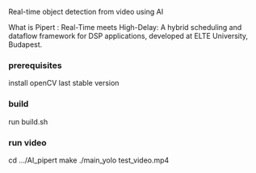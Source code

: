 Real-time object detection from video using AI

What is Pipert : Real-Time meets High-Delay: A hybrid scheduling and dataflow framework for DSP applications, developed at ELTE University, Budapest.

### prerequisites

install openCV last stable version

### build

run build.sh

### run video

cd .../AI_pipert
make
./main_yolo test_video.mp4

